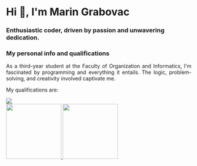 <h1>Hi 👋, I'm Marin Grabovac</h1>
<h3>Enthusiastic coder, driven by passion and unwavering dedication.</h3>

### My personal info and qualifications

<div align="justify">

As a third-year student at the Faculty of Organization and Informatics, I'm fascinated by programming and everything it entails. The logic, problem-solving, and creativity involved captivate me.

</div>

My qualifications are:
<section markdown="1" style="display: flex;">

  <a href="https://www.youtube.com/watch?v=dQw4w9WgXcQ">
    <img src="https://skillicons.dev/icons?i=git,mongodb,mysql,postgres,nodejs,c,cpp,cs,html,css,bootstrap,js,react,figma,kotlin" />
  </a>

</section>

<a href="https://www.youtube.com/watch?v=dQw4w9WgXcQ">
  <img height="150" src="https://github-readme-stats.vercel.app/api?username=mgrabovac22&show_icons=true&theme=radical&hide_title=true&rank_icon=github" />
</a>
<a href="https://www.youtube.com/watch?v=dQw4w9WgXcQ">
  <img height="150" src="https://github-readme-stats.vercel.app/api/top-langs/?username=mgrabovac22&layout=compact&hide_title=true&langs_count=7&theme=radical" />
</a>


